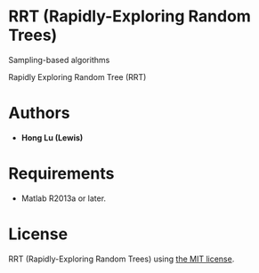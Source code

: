 RRT (Rapidly-Exploring Random Trees)
=====


Sampling-based algorithms

Rapidly Exploring Random Tree (RRT)

Authors
=======
- **Hong Lu (Lewis)**

Requirements
============
- Matlab R2013a or later.

License
============
RRT (Rapidly-Exploring Random Trees) using [the MIT license](LICENSE).
